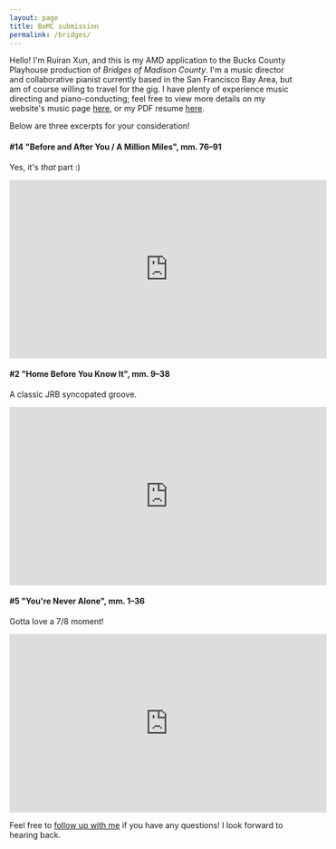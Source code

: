 ```yaml
---
layout: page
title: BoMC submission
permalink: /bridges/
---
```


Hello! I'm Ruiran Xun, and this is my AMD application to the Bucks County Playhouse production of *Bridges of Madison County*. I'm a music director and collaborative pianist currently based in the San Francisco Bay Area, but am of course willing to travel for the gig. I have plenty of experience music directing and piano-conducting; feel free to view more details on my website's music page [here](/music), or my PDF resume [here](/assets/pdf/xun-ruiran-music-public.pdf).

Below are three excerpts for your consideration!

#### #14 "Before and After You / A Million Miles", mm. 76–91
Yes, it's *that* part :)
<p align="center"><iframe width="560" height="315" src="https://www.youtube.com/embed/MIizeani4es" title="YouTube video player" frameborder="0" allow="accelerometer; autoplay; clipboard-write; encrypted-media; gyroscope; picture-in-picture; web-share" allowfullscreen></iframe></p>

#### #2 "Home Before You Know It", mm. 9–38
A classic JRB syncopated groove.
<p align="center"><iframe width="560" height="315" src="https://www.youtube.com/embed/YS7ziMRGelg" title="YouTube video player" frameborder="0" allow="accelerometer; autoplay; clipboard-write; encrypted-media; gyroscope; picture-in-picture; web-share" allowfullscreen></iframe></p>

#### #5 "You're Never Alone", mm. 1–36
Gotta love a 7/8 moment!
<p align="center"><iframe width="560" height="315" src="https://www.youtube.com/embed/o9EXWEHMtt0" title="YouTube video player" frameborder="0" allow="accelerometer; autoplay; clipboard-write; encrypted-media; gyroscope; picture-in-picture; web-share" allowfullscreen></iframe></p>

Feel free to [follow up with me](mailto:xun.ruiran@gmail.com) if you have any questions! I look forward to hearing back.
